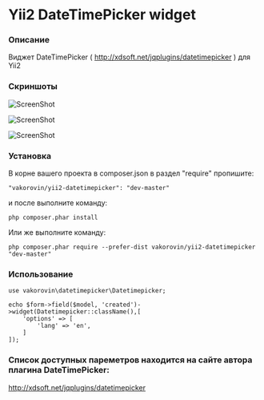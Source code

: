 # Yii2 DateTimePicker widget

### Описание

Виджет DateTimePicker ( http://xdsoft.net/jqplugins/datetimepicker ) для Yii2

### Скриншоты

![ScreenShot](https://raw.githubusercontent.com/vakorovin/yii2-datetimepicker/master/picker/screen/1.png)

![ScreenShot](https://raw.githubusercontent.com/vakorovin/yii2-datetimepicker/master/picker/screen/2.png)

![ScreenShot](https://raw.githubusercontent.com/vakorovin/yii2-datetimepicker/master/picker/screen/3.png)

### Установка

В корне вашего проекта в composer.json в раздел "require" пропишите:

    "vakorovin/yii2-datetimepicker": "dev-master"

и после выполните команду:

    php composer.phar install

Или же выполните команду:

    php composer.phar require --prefer-dist vakorovin/yii2-datetimepicker "dev-master"

### Использование

    use vakorovin\datetimepicker\Datetimepicker;

    echo $form->field($model, 'created')->widget(Datetimepicker::className(),[
        'options' => [
            'lang' => 'en',
        ]
    ]);

### Список доступных пареметров находится на сайте автора плагина DateTimePicker: 

http://xdsoft.net/jqplugins/datetimepicker
